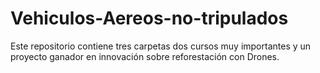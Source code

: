 # Vehiculos-Aereos-no-tripulados
Este repositorio contiene tres carpetas  dos cursos muy importantes y  un proyecto ganador en innovación sobre reforestación con Drones.
